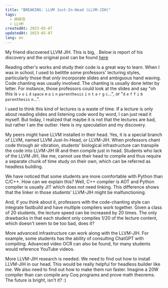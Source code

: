 ```yaml
---
title: "BREAKING: LLVM Just-In-Head (LLVM-JIH)"
tags: 
  - 碎碎念
  - LLVM 
createdAt: 2023-05-07
updatedAt: 2023-05-07
lang: en
---
```


My friend discovered LLVM JIH. This is big, . Below is report of his discovery and the original post can be found [here](https://t.me/JBPLab/946) 

Reading other's works and study their code is a great way to learn. When I was in school, I used to belittle some professors' lecturing styles, particularly those that _only_ incorporate slides and ambiguous hand waving. Code chanting was usually involved. The chanting is usually done letter by letter. For instance, those professors could look at the slides and say "oh this is `v` `o` `i` `d` `space` `m` `a` `i` `n` `parenthesis` `i` `n` `t` `a` `r` `g` `c`...", or "`d` `e` `f` `f` `i` `b` `parenthesis` `n`...". 

I used to think this kind of lectures is a waste of time. If a lecture is only about reading slides and listening code word by word, I can just read it myself. But today, I realized that maybe it is not that the lectures are bad, but rather I am the outlier. Here is my speculation and my discovery. 

My peers might have LLVM installed in their head. Yes, it is a special branch of LLVM, named LLVM Just-In-Head, or LLVM-JIH. When professors chant code through air vibration, students' biological infrastructure can transpile the code into LLVM-JIH IR and then compile just in head. Students who lack of the LLVM JIH, like me, cannot use their head to compile and thus require a separate chunk of time study on their own, which can be referred as headless building. 

We have noticed that some students are more comfortable with Python than C/C++. How can we explain this? Well, C++ compiler is AOT and Python compiler is usually JIT which does not need linking. This difference shows that the linker in those students' LLVM-JIH might be malfunctioning. 

And, if you think about it, professors with the code-chanting style can integrate fastbuild and have multiple compilers work together. Given a class of 20 students, the lecture speed can be increased by 20 times. The only drawbacks in that each student only compiles 1/20 of the lecture content, which doesn't seem to be too bad, does it? 

More advanced infrastructure can work along with the LLVM-JIH. For example, some students has the ability of consulting ChatGPT with compiling. Advanced video OCR can also be found, for many students would reference YouTube videos.

More LLVM-JIH research is needed. We need to find out how to install LLVM-JIH in our head. This would be really helpful for headless builder like me. We also need to find out how to make them run faster. Imagine a 20W compiler than can compile any Coq programs and prove math theorems. The future is bright, isn't it? :)

